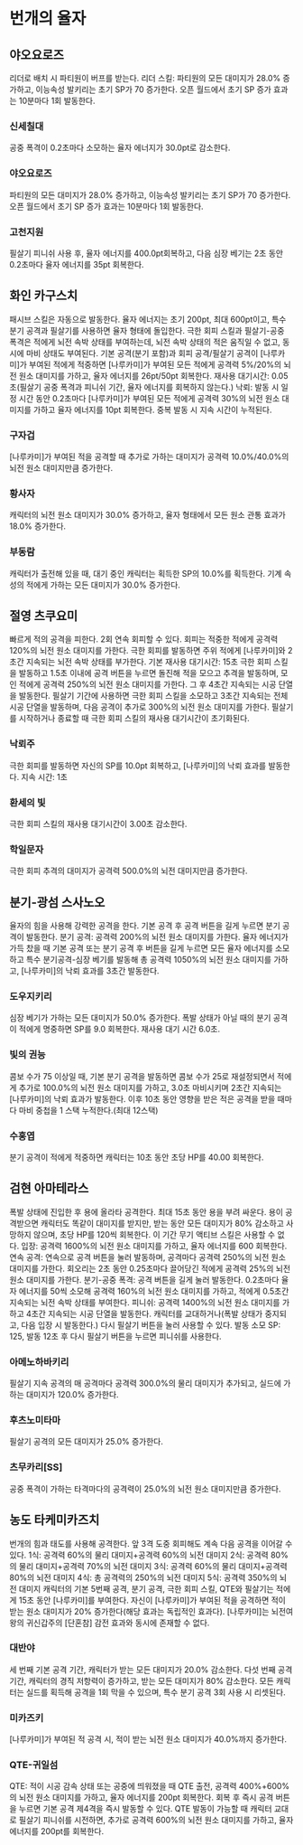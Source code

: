# 번개의 율자

## 야오요로즈

리더로 배치 시 파티원이 버프를 받는다.
리더 스킬: 파티원의 모든 대미지가 28.0% 증가하고, 이능속성 발키리는 초기 SP가 70 증가한다.
오픈 월드에서 초기 SP 증가 효과는 10분마다 1회 발동한다.

### 신세칠대

공중 폭격이 0.2초마다 소모하는 율자 에너지가 30.0pt로 감소한다.

### 야오요로즈

파티원의 모든 대미지가 28.0% 증가하고, 이능속성 발키리는 초기 SP가 70 증가한다.
오픈 월드에서 초기 SP 증가 효과는 10분마다 1회 발동한다.

### 고천지원

필살기 피니쉬 사용 후, 율자 에너지를 400.0pt회복하고, 다음 심장 베기는 2초 동안 0.2초마다 율자 에너지를 35pt 회복한다.

## 화인 카구스치

패시브 스킬은 자동으로 발동한다.
율자 에너지는 초기 200pt, 최대 600pt이고, 특수 분기 공격과 필살기를 사용하면 율자 형태에 돌입한다.
극한 회피 스킬과 필살기-공중 폭격은 적에게 뇌전 속박 상태를 부여하는데, 뇌전 속박 상태의 적은 움직일 수 없고, 동시에 마비 상태도 부여된다.
기본 공격(분기 포함)과 회피 공격/필살기 공격이 [나루카미]가 부여된 적에게 적중하면 [나루카미]가 부여된 모든 적에게 공격력 5%/20%의 뇌전 원소 대미지를 가하고, 율자 에너지를 26pt/50pt 회복한다. 재사용 대기시간: 0.05초(필살기 공중 폭격과 피니쉬 기간, 율자 에너지를 회복하지 않는다.)
낙뢰: 발동 시 일정 시간 동안 0.2초마다 [나루카미]가 부여된 모든 적에게 공격력 30%의 뇌전 원소 대미지를 가하고 율자 에너지를 10pt 회복한다. 중복 발동 시 지속 시간이 누적된다.

### 구자겁

[나루카미]가 부여된 적을 공격할 때 추가로 가하는 대미지가 공격력 10.0%/40.0%의 뇌전 원소 대미지만큼 증가한다.

### 황사자

캐릭터의 뇌전 원소 대미지가 30.0% 증가하고, 율자 형태에서 모든 원소 관통 효과가 18.0% 증가한다.

### 부동람

캐릭터가 출전해 있을 때, 대기 중인 캐릭터는 획득한 SP의 10.0%를 획득한다. 기계 속성의 적에게 가하는 모든 대미지가 30.0% 증가한다.

## 절영 츠쿠요미

빠르게 적의 공격을 피한다. 2회 연속 회피할 수 있다.
회피는 적중한 적에게 공격력 120%의 뇌전 원소 대미지를 가한다.
극한 회피를 발동하면 주위 적에게 [나루카미]와 2초간 지속되는 뇌전 속박 상태를 부가한다. 기본 재사용 대기시간: 15초
극한 회피 스킬을 발동하고 1.5초 이내에 공격 버튼을 누르면 돌진해 적을 모으고 추격을 발동하며, 모인 적에게 공격력 250%의 뇌전 원소 대미지를 가한다. 그 후 4초간 지속되는 시공 단열을 발동한다.
필살기 기간에 사용하면 극한 회피 스킬을 소모하고 3초간 지속되는 전체 시공 단열을 발동하며, 다음 공격이 추가로 300%의 뇌전 원소 대미지를 가한다. 필살기를 시작하거나 종료할 때 극한 회피 스킬의 재사용 대기시간이 초기화된다.

### 낙뢰주

극한 회피를 발동하면 자신의 SP를 10.0pt 회복하고, [나루카미]의 낙뢰 효과를 발동한다. 지속 시간: 1초

### 환세의 빛

극한 회피 스킬의 재사용 대기시간이 3.00초 감소한다.

### 학일문자

극한 회피 추격의 대미지가 공격력 500.0%의 뇌전 대미지만큼 증가한다.

## 분기-광섬 스사노오

율자의 힘을 사용해 강력한 공격을 한다.
기본 공격 후 공격 버튼을 길게 누르면 분기 공격이 발동한다.
분기 공격: 공격력 200%의 뇌전 원소 대미지를 가한다.
율자 에너지가 가득 찼을 때 기본 공격 또는 분기 공격 후 버튼을 길게 누르면 모든 율자 에너지를 소모하고 특수 분기공격-심장 베기를 발동해 총 공격력 1050%의 뇌전 원소 대미지를 가하고, [나루카미]의 낙뢰 효과를 3초간 발동한다.

### 도우지키리

심장 베기가 가하는 모든 대미지가 50.0% 증가한다. 폭발 상태가 아닐 때의 분기 공격이 적에게 명중하면 SP를 9.0 회복한다. 재사용 대기 시간 6.0초.

### 빛의 권능

콤보 수가 75 이상일 때, 기본 분기 공격을 발동하면 콤보 수가 25로 재설정되면서 적에게 추가로 100.0%의 뇌전 원소 대미지를 가하고, 3.0초 마비시키며 2초간 지속되는 [나루카미]의 낙뢰 효과가 발동한다. 이후 10초 동안 영향을 받은 적은 공격을 받을 때마다 마비 중첩을 1 스택 누적한다.(최대 12스택)

### 수홍엽

분기 공격이 적에게 적중하면 캐릭터는 10초 동안 초당 HP를 40.00 회복한다.

## 검현 아마테라스

폭발 상태에 진입한 후 용에 올라타 공격한다.
최대 15초 동안 용을 부려 싸운다.
용이 공격받으면 캐릭터도 똑같이 대미지를 받지만, 받는 동안 모든 대미지가 80% 감소하고 사망하지 않으며, 초당 HP를 120씩 회복한다. 이 기간 무기 액티브 스킬은 사용할 수 없다.
입장: 공격력 1600%의 뇌전 원소 대미지를 가하고, 율자 에너지를 600 회복한다.
연속 공격: 연속으로 공격 버튼을 눌러 발동하며, 공격마다 공격력 250%의 뇌전 원소 대미지를 가한다. 회오리는 2초 동안 0.25초마다 끌어당긴 적에게 공격력 25%의 뇌전 원소 대미지를 가한다.
분기-공중 폭격: 공격 버튼을 길게 눌러 발동한다. 0.2초마다 율자 에너지를 50씩 소모해 공격력 160%의 뇌전 원소 대미지를 가하고, 적에게 0.5초간 지속되는 뇌전 속박 상태를 부여한다.
피니쉬: 공격력 1400%의 뇌전 원소 대미지를 가하고 4초간 지속되는 시공 단열을 발동한다. 캐릭터를 교대하거나(폭발 상태가 중지되고, 다음 입장 시 발동한다.) 다시 필살기 버튼을 눌러 사용할 수 있다.
발동 소모 SP: 125, 발동 12초 후 다시 필살기 버튼을 누르면 피니쉬를 사용한다.

### 아메노하바키리

필살기 지속 공격의 매 공격마다 공격력 300.0%의 물리 대미지가 추가되고, 실드에 가하는 대미지가 120.0% 증가한다.

### 후츠노미타마

필살기 공격의 모든 대미지가 25.0% 증가한다.

### 츠무카리[SS]

공중 폭격이 가하는 타격마다의 공격력이 25.0%의 뇌전 원소 대미지만큼 증가한다.

## 농도 타케미카즈치

번개의 힘과 태도를 사용해 공격한다. 앞 3격 도중 회피해도 계속 다음 공격을 이어갈 수 있다.
1식: 공격력 60%의 물리 대미지+공격력 60%의 뇌전 대미지
2식: 공격력 80%의 물리 대미지+공격력 70%의 뇌전 대미지
3식: 공격력 60%의 물리 대미지+공격력 80%의 뇌전 대미지
4식: 총 공격력의 250%의 뇌전 대미지
5식: 공격력 350%의 뇌전 대미지
캐릭터의 기본 5번째 공격, 분기 공격, 극한 회피 스킬, QTE와 필살기는 적에게 15초 동안 [나루카미]를 부여한다. 자신이 [나루카미]가 부여된 적을 공격하면 적이 받는 원소 대미지가 20% 증가한다(해당 효과는 독립적인 효과다).
[나루카미]는 뇌전여왕의 귀신갑주의 [단혼참] 감전 효과와 동시에 존재할 수 없다.

### 대반야

세 번째 기본 공격 기간, 캐릭터가 받는 모든 대미지가 20.0% 감소한다. 다섯 번째 공격 기간, 캐릭터의 경직 저항력이 증가하고, 받는 모든 대미지가 80% 감소한다. 모든 캐릭터는 실드를 획득해 공격을 1회 막을 수 있으며, 특수 분기 공격 3회 사용 시 리셋된다.

### 미카즈키

[나루카미]가 부여된 적 공격 시, 적이 받는 뇌전 원소 대미지가 40.0%까지 증가한다.

### QTE-귀일섬

QTE: 적이 시공 감속 상태 또는 공중에 띄워졌을 때 QTE 출전, 공격력 400%+600%의 뇌전 원소 대미지를 가하고, 율자 에너지를 200pt 회복한다.
회복 후 즉시 공격 버튼을 누르면 기본 공격 제4격을 즉시 발동할 수 있다.
QTE 발동이 가능할 때 캐릭터 교대로 필살기 피니쉬를 시전하면, 추가로 공격력 600%의 뇌전 원소 대미지를 가하고, 율자 에너지를 200pt를 회복한다.
